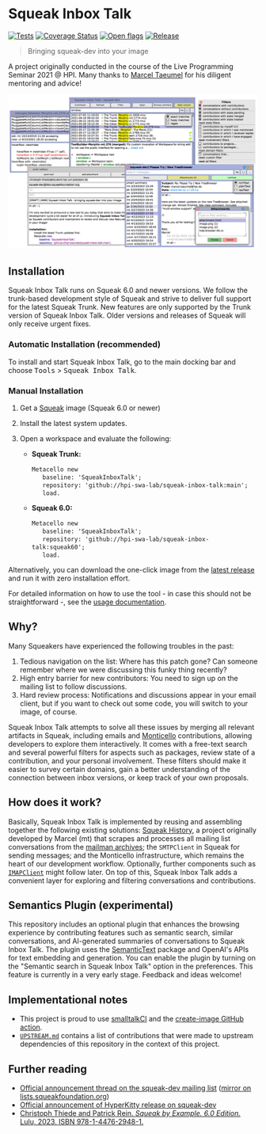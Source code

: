 # Squeak Inbox Talk

[![Tests](https://github.com/hpi-swa-lab/squeak-inbox-talk/actions/workflows/tests.yml/badge.svg)](https://github.com/hpi-swa-lab/squeak-inbox-talk/actions/workflows/tests.yml)
[![Coverage Status](https://coveralls.io/repos/github/hpi-swa-lab/squeak-inbox-talk/badge.svg?branch=main)](https://coveralls.io/github/hpi-swa-lab/squeak-inbox-talk)
[![Open flags](https://shields.io/endpoint?url=https://gist.githubusercontent.com/LinqLover/36dd3c4a155eed5aa7e874415cd60eea/raw/flags%2523refs%2523heads%2523main.json)](https://github.com/hpi-swa-lab/squeak-inbox-talk/search?type=code&l=Smalltalk&q=%22flag%3A+%22)
[![Release](https://github.com/hpi-swa-lab/squeak-inbox-talk/actions/workflows/release.yml/badge.svg)](https://github.com/hpi-swa-lab/squeak-inbox-talk/releases)

> Bringing squeak-dev into your image

A project originally conducted in the course of the Live Programming Seminar 2021 @ HPI.
Many thanks to [Marcel Taeumel](https://github.com/marceltaeumel) for his diligent mentoring and advice!

![Squeak Inbox Talk](./assets/SqueakInboxTalk.png)

## Installation

Squeak Inbox Talk runs on Squeak 6.0 and newer versions.
We follow the trunk-based development style of Squeak and strive to deliver full support for the latest Squeak Trunk.
New features are only supported by the Trunk version of Squeak Inbox Talk.
Older versions and releases of Squeak will only receive urgent fixes.

### Automatic Installation (recommended)

To install and start Squeak Inbox Talk, go to the main docking bar and choose <kbd>Tools</kbd> > <kbd>Squeak Inbox Talk</kbd>.

### Manual Installation

1. Get a [Squeak](https://squeak.org) image (Squeak 6.0 or newer)

2. Install the latest system updates.

3. Open a workspace and evaluate the following:

   - **Squeak Trunk:**

     ```smalltalk
     Metacello new
     	baseline: 'SqueakInboxTalk';
     	repository: 'github://hpi-swa-lab/squeak-inbox-talk:main';
     	load.
     ```

   - **Squeak 6.0:**

     ```smalltalk
     Metacello new
     	baseline: 'SqueakInboxTalk';
     	repository: 'github://hpi-swa-lab/squeak-inbox-talk:squeak60';
     	load.
     ```

Alternatively, you can download the one-click image from the [latest release](https://github.com/hpi-swa-lab/squeak-inbox-talk/releases) and run it with zero installation effort.

For detailed information on how to use the tool - in case this should not be straightforward -, see the [usage documentation](./USAGE.md).

## Why?

Many Squeakers have experienced the following troubles in the past:

1. Tedious navigation on the list: Where has this patch gone? Can someone remember where we were discussing this funky thing recently?
2. High entry barrier for new contributors: You need to sign up on the mailing list to follow discussions.
3. Hard review process: Notifications and discussions appear in your email client, but if you want to check out some code, you will switch to your image, of course.

Squeak Inbox Talk attempts to solve all these issues by merging all relevant artifacts in Squeak, including emails and [Monticello](https://wiki.squeak.org/squeak/1287) contributions, allowing developers to explore them interactively.
It comes with a free-text search and several powerful filters for aspects such as packages, review state of a contribution, and your personal involvement.
These filters should make it easier to survey certain domains, gain a better understanding of the connection between inbox versions, or keep track of your own proposals.

## How does it work?

Basically, Squeak Inbox Talk is implemented by reusing and assembling together the following existing solutions: [Squeak History](https://github.com/hpi-swa/squeak-history), a project originally developed by Marcel (mt) that scrapes and processes all mailing list conversations from the [mailman archives](https://lists.squeakfoundation.org/archives/); the `SMTPClient` in Squeak for sending messages; and the Monticello infrastructure, which remains the heart of our development workflow. Optionally, further components such as [`IMAPClient`](https://github.com/hpi-swa-teaching/IMAPClient) might follow later. On top of this, Squeak Inbox Talk adds a convenient layer for exploring and filtering conversations and contributions.

## Semantics Plugin (experimental)

This repository includes an optional plugin that enhances the browsing experience by contributing features such as semantic search, similar conversations, and AI-generated summaries of conversations to Squeak Inbox Talk.
The plugin uses the [SemanticText](https://github.com/LinqLover/squeak-chatgpt) package and OpenAI's APIs for text embedding and generation.
You can enable the plugin by turning on the "Semantic search in Squeak Inbox Talk" option in the preferences.
This feature is currently in a very early stage.
Feedback and ideas welcome!

## Implementational notes

- This project is proud to use [smalltalkCI](https://github.com/hpi-swa/smalltalkCI) and the [create-image GitHub action](https://github.com/marketplace/actions/create-image).
- [`UPSTREAM.md`](./UPSTREAM.md) contains a list of contributions that were made to upstream dependencies of this repository in the context of this project.

## Further reading

- [Official announcement thread on the squeak-dev mailing list](http://forum.world.st/ANN-Squeak-Inbox-Talk-bringing-squeak-dev-into-your-image-td5130575.html) ([mirror on lists.squeakfoundation.org](http://lists.squeakfoundation.org/pipermail/squeak-dev/2021-July/216008.html))
- [Official announcement of HyperKitty release on squeak-dev](https://lists.squeakfoundation.org/archives/list/squeak-dev@lists.squeakfoundation.org/thread/KTIGYGMSC2IK45HIFMKY44WZVPE4BKEU/)
- [Christoph Thiede and Patrick Rein. *Squeak by Example. 6.0 Edition.* Lulu, 2023. ISBN 978-1-4476-2948-1.](https://www.lulu.com/shop/patrick-rein-and-christoph-thiede/squeak-by-example-60/paperback/product-8vr2j2.html)
